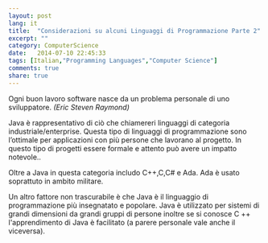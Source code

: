 ```yaml
---
layout: post
lang: it
title:  "Considerazioni su alcuni Linguaggi di Programmazione Parte 2"
excerpt: ""
category: ComputerScience
date:   2014-07-10 22:45:33
tags: [Italian,"Programming Languages","Computer Science"]
comments: true
share: true
---
```


Ogni buon lavoro software nasce da un problema personale di uno sviluppatore. 
*(Eric Steven Raymond)*

Java è rappresentativo di ciò che chiamereri linguaggi di categoria industriale/enterprise. Questa tipo di linguaggi di programmazione sono l’ottimale per applicazioni con più persone che lavorano al progetto. In questo tipo di progetti essere formale e attento può avere un impatto notevole..
 
Oltre a Java in questa categoria includo C++,C,C# e Ada. Ada è usato soprattuto in ambito militare.

Un altro fattore non trascurabile è che Java è il linguaggio di programmazione più insegnatato e popolare. Java è utilizzato per sistemi di grandi dimensioni da grandi gruppi di persone inoltre se si conosce C ++ l'apprendimento di Java è facilitato (a parere personale vale anche il viceversa).


